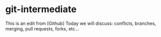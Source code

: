 # git-intermediate

This is an edit from [Github]
Today we will discuss: conflicts, branches, merging, pull requests, forks, etc...
